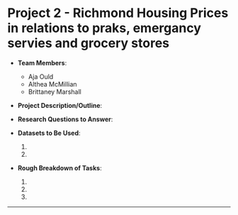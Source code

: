 # Project 2 - Richmond Housing Prices in relations to praks, emergancy servies and grocery stores

* **Team Members**:
    - Aja Ould
    - Althea McMillian
    - Brittaney Marshall
    

* **Project Description/Outline**: 

* **Research Questions to Answer**: 


* **Datasets to Be Used**: 
  
  1. 

  2.
    
* **Rough Breakdown of Tasks**:

  1. 

  2. 

  3.
- - -

